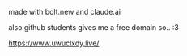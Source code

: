 made with bolt.new and claude.ai

also github students gives me a free domain so.. :3

https://www.uwuclxdy.live/
